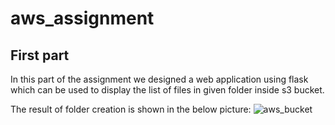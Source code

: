 # aws_assignment

## First part

In this part of the assignment we designed a web application using flask which can be used to display the list of files in given folder inside s3 bucket.

The result of folder creation is shown in the below picture:
![aws_bucket](https://user-images.githubusercontent.com/93191532/163518830-ef7f2fe6-63cd-445b-bc08-86b4661d6b59.png)
